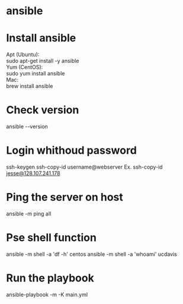 # ansible
# Install ansible
Apt (Ubuntu): <br /> 
sudo apt-get install -y ansible <br />
Yum (CentOS): <br />
sudo yum install ansible <br />
Mac: <br />
brew install ansible <br />

# Check version
ansible --version

# Login whithoud password
ssh-keygen
ssh-copy-id username@webserver
Ex. ssh-copy-id jesse@128.107.241.178

# Ping the server on host
ansible -m ping all

# Pse shell function
ansible -m shell -a 'df -h' centos
ansible -m shell -a 'whoami' ucdavis

# Run the playbook
ansible-playbook -m -K main.yml


